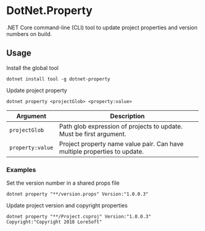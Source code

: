 # DotNet.Property

.NET Core command-line (CLI) tool to update project properties and version numbers on build.

## Usage

Install the global tool

    dotnet install tool -g dotnet-property

Update project property

    dotnet property <projectGlob> <property:value>

| Argument  | Description |
| ------------- | ------------- |
| `projectGlob` | Path glob expression of projects to update.  Must be first argument.  |
| `property:value`  | Project property name value pair. Can have multiple properties to update.  |

### Examples

Set the version number in a shared props file

    dotnet property "**/version.props" Version:"1.0.0.3"

Update project version and copyright properties

    dotnet property "**/Project.csproj" Version:"1.0.0.3" Copyright:"Copyright 2018 LoreSoft"
